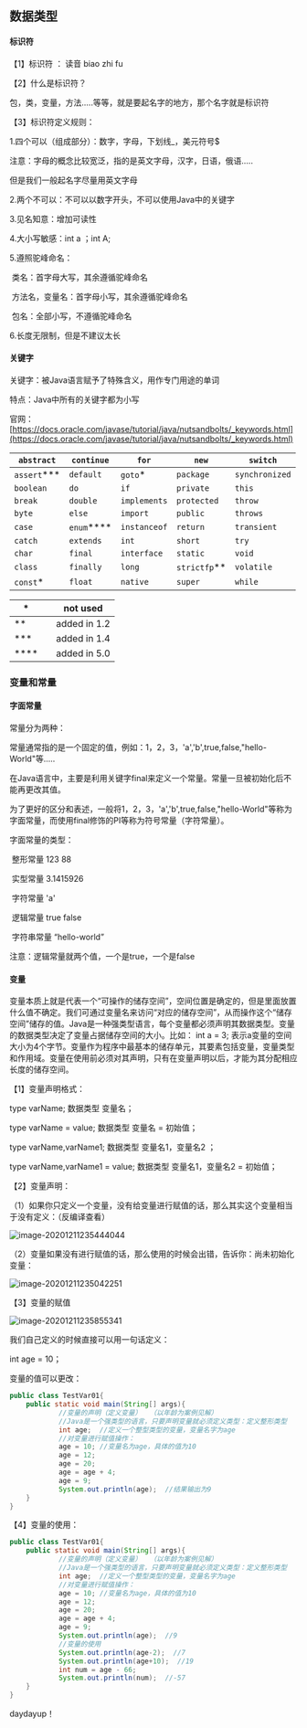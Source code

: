 ##                                          数据类型

#### 标识符

【1】标识符 ： 读音 biao zhi fu

【2】什么是标识符？

 包，类，变量，方法.....等等，就是要起名字的地方，那个名字就是标识符

【3】标识符定义规则：

1.四个可以（组成部分）：数字，字母，下划线_，美元符号$

注意：字母的概念比较宽泛，指的是英文字母，汉字，日语，俄语.....

但是我们一般起名字尽量用英文字母

2.两个不可以：不可以以数字开头，不可以使用Java中的关键字

3.见名知意：增加可读性

4.大小写敏感：int a ；int A;

5.遵照驼峰命名：

​	类名：首字母大写，其余遵循驼峰命名

​	方法名，变量名：首字母小写，其余遵循驼峰命名

​	包名：全部小写，不遵循驼峰命名

6.长度无限制，但是不建议太长 



#### 关键字

关键字：被Java语言赋予了特殊含义，用作专门用途的单词

特点：Java中所有的关键字都为小写

官网：[https://docs.oracle.com/javase/tutorial/java/nutsandbolts/_keywords.html](https://docs.oracle.com/javase/tutorial/java/nutsandbolts/_keywords.html)

| `abstract`  | `continue` | `for`        | `new`        | `switch`       |
| ----------- | ---------- | ------------ | ------------ | -------------- |
| `assert`*** | `default`  | `goto`*      | `package`    | `synchronized` |
| `boolean`   | `do`       | `if`         | `private`    | `this`         |
| `break`     | `double`   | `implements` | `protected`  | `throw`        |
| `byte`      | `else`     | `import`     | `public`     | `throws`       |
| `case`      | `enum`**** | `instanceof` | `return`     | `transient`    |
| `catch`     | `extends`  | `int`        | `short`      | `try`          |
| `char`      | `final`    | `interface`  | `static`     | `void`         |
| `class`     | `finally`  | `long`       | `strictfp`** | `volatile`     |
| `const`*    | `float`    | `native`     | `super`      | `while`        |

| *    |      | not used     |
| ---- | ---- | ------------ |
| **   |      | added in 1.2 |
| ***  |      | added in 1.4 |
| **** |      | added in 5.0 |



###                                                           变量和常量

#### 字面常量

常量分为两种：

常量通常指的是一个固定的值，例如：1，2，3，'a','b',true,false,"hello-World"等.....

在Java语言中，主要是利用关键字final来定义一个常量。常量一旦被初始化后不能再更改其值。

为了更好的区分和表述，一般将1，2，3，'a','b',true,false,"hello-World"等称为字面常量，而使用final修饰的PI等称为符号常量（字符常量）。



字面常量的类型：

​	整形常量 123 88

​	实型常量 3.1415926

​	字符常量  'a'

​	逻辑常量 true false

​	字符串常量 “hello-world”



注意：逻辑常量就两个值，一个是true，一个是false



#### 变量

变量本质上就是代表一个“可操作的储存空间”，空间位置是确定的，但是里面放置什么值不确定。我们可通过变量名来访问“对应的储存空间”，从而操作这个“储存空间”储存的值。Java是一种强类型语言，每个变量都必须声明其数据类型。变量的数据类型决定了变量占据储存空间的大小。比如： int a =  3; 表示a变量的空间大小为4个字节。变量作为程序中最基本的储存单元，其要素包括变量，变量类型和作用域。变量在使用前必须对其声明，只有在变量声明以后，才能为其分配相应长度的储存空间。



【1】变量声明格式：

type varName;    数据类型 变量名；

type varName = value;  数据类型 变量名 = 初始值；

type varName,varName1;  数据类型 变量名1，变量名2 ；

type varName,varName1 = value;  数据类型 变量名1，变量名2 = 初始值；

【2】变量声明：

（1）如果你只定义一个变量，没有给变量进行赋值的话，那么其实这个变量相当于没有定义：（反编译查看）

![image-20201211235444044](https://i.loli.net/2020/12/11/bcS8f3EMWPnBDZx.png)

（2）变量如果没有进行赋值的话，那么使用的时候会出错，告诉你：尚未初始化变量：

![image-20201211235042251](https://i.loli.net/2020/12/11/xqM37z6QErJtugp.png)



【3】变量的赋值

![image-20201211235855341](https://i.loli.net/2020/12/12/wIH3JAL7PxedSFu.png)

我们自己定义的时候直接可以用一句话定义：

int age = 10；

变量的值可以更改：

```java
public class TestVar01{
	public static void main(String[] args){
		    //变量的声明（定义变量）  （以年龄为案例见解）
			//Java是一个强类型的语言，只要声明变量就必须定义类型：定义整形类型
			int age;  //定义一个整型类型的变量，变量名字为age
			//对变量进行赋值操作：
			age = 10; //变量名为age，具体的值为10
			age = 12;
			age = 20;
			age = age + 4;
			age = 9;
			System.out.println(age);  //结果输出为9
	}
}
```



【4】变量的使用：

```java
public class TestVar01{
	public static void main(String[] args){
		    //变量的声明（定义变量）  （以年龄为案例见解）
			//Java是一个强类型的语言，只要声明变量就必须定义类型：定义整形类型
			int age;  //定义一个整型类型的变量，变量名字为age
			//对变量进行赋值操作：
			age = 10; //变量名为age，具体的值为10
			age = 12;
			age = 20;
			age = age + 4;
			age = 9;
			System.out.println(age);  //9
			//变量的使用
			System.out.println(age-2);  //7
			System.out.println(age+10);  //19
			int num = age - 66;  
			System.out.println(num);  //-57
	}
}
```



daydayup！
